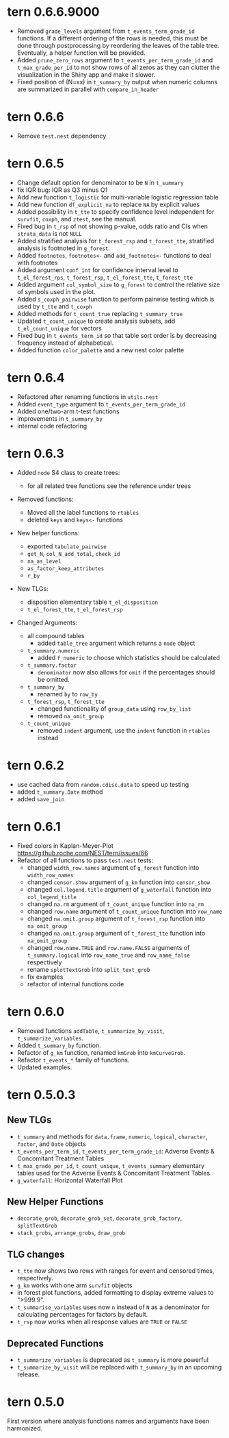 # tern 0.6.6.9000
* Removed `grade_levels` argument from `t_events_term_grade_id` functions. If a different ordering of the rows is needed,
  this must be done through postprocessing by reordering the leaves of the table tree. Eventually, a helper function
  will be provided.
* Added `prune_zero_rows` argument to `t_events_per_term_grade_id` and `t_max_grade_per_id` to not show rows of all zeros
  as they can clutter the visualization in the Shiny app and make it slower.
* Fixed position of (N=xx) in `t_summary_by` output when numeric columns are summarized in parallel with `compare_in_header` 

# tern 0.6.6

* Remove `test.nest` dependency

# tern 0.6.5

* Change default option for denominator to be `N` in `t_summary`
* fix IQR bug: IQR as Q3 minus Q1
* Add new function `t_logistic` for multi-variable logistic regression table
* Add new function `df_explicit_na` to replace `NA` by explicit values
* Added possibility in `t_tte` to specify confidence level independent for `survfit`, `coxph`, and `ztest`, see the manual.
* Fixed bug in `t_rsp` of not showing p-value, odds ratio and CIs when `strata_data` is not `NULL`
* Added stratified analysis for `t_forest_rsp` and `t_forest_tte`, stratified analysis is footnoted in `g_forest`.
* Added `footnotes`, `footnotes<-` and `add_footnotes<-` functions to deal with footnotes
* Added argument `conf_int` for confidence interval level to `t_el_forest_rps`, `t_forest_rsp`, `t_el_forest_tte`, `t_forest_tte`
* Added argument `col_symbol_size` to `g_forest` to control the relative size of symbols used in the plot.
* Added `s_coxph_pairwise` function to perform pairwise testing which is used by `t_tte` and `t_coxph`
* Added methods for `t_count_true` replacing `t_summary_true`
* Updated `t_count_unique` to create analysis subsets, add `t_el_count_unique` for vectors
* Fixed bug in `t_events_term_id` so that table sort order is by decreasing frequency instead of alphabetical.
* Added function `color_palette` and a new nest color palette

# tern 0.6.4

* Refactored after renaming functions in `utils.nest`
* Added `event_type` argument to `t_events_per_term_grade_id`
* Added one/two-arm t-test functions
* improvements in `t_summary_by`
* internal code refactoring

# tern 0.6.3

* Added `node` S4 class to create trees:
    - for all related tree functions see the reference under trees 

* Removed functions:
    - Moved all the label functions to `rtables`
    - deleted `keys` and `keys<-` functions

* New helper functions:
    - exported `tabulate_pairwise`
    - `get_N`, `col_N_add_total`, `check_id`
    - `na_as_level`
    - `as_factor_keep_attributes`
    - `r_by`

* New TLGs:
    - disposition elementary table `t_el_disposition`
    - `t_el_forest_tte`, `t_el_forest_rsp`

* Changed Arguments:
    - all compound tables
        - added `table_tree` argument which returns a `node` object
    - `t_summary.numeric`
        - added `f_numeric` to choose which statistics should be calculated
    - `t_summary.factor`
        - `denominator` now also allows for `omit` if the percentages should be omitted.
    - `t_summary_by`
        - renamed `by` to `row_by`
    - `t_forest_rsp`, `t_forest_tte`
        - changed functionality of `group_data` using `row_by_list`
        - removed `na_omit_group`
    - `t_count_unique`
        - removed `indent` argument, use the `indent` function in `rtables` instead

# tern 0.6.2

* use cached data from `random.cdisc.data` to speed up testing
* added `t_summary.Date` method
* added `save_join`

# tern 0.6.1

* Fixed colors in Kaplan-Meyer-Plot https://github.roche.com/NEST/tern/issues/66
* Refactor of all functions to pass `test.nest` tests:
    * changed `width_row.names` argument of `g_forest` function into `width_row_names`
    * changed `censor.show` argument of `g_km` function into `censor_show`
    * changed `col.legend.title` argument of `g_waterfall` function into `col_legend_title`
    * changed `na.rm` argument of `t_count_unique` function into `na_rm`
    * changed `row.name` argument of `t_count_unique` function into `row_name`
    * changed `na.omit.group` argument of `t_forest_rsp` function into `na_omit_group`
    * changed `na.omit.group` argument of `t_forest_tte` function into `na_omit_group`
    * changed `row.name.TRUE` and `row.name.FALSE` arguments of `t_summary.logical` into `row_name_true` and `row_name_false` respectively
    * rename `splotTextGrob` into `split_text_grob`
    * fix examples
    * refactor of internal functions code

# tern 0.6.0

* Removed functions `addTable`, `t_summarize_by_visit`, `t_summarize_variables`.
* Added `t_summary_by` function.
* Refactor of `g_km` function, renamed `kmGrob` into `kmCurveGrob`.
* Refactor `t_events_*` family of functions.
* Updated examples.

# tern 0.5.0.3 

## New TLGs

* `t_summary` and methods for `data.frame`, `numeric`, `logical`, `character`,
`factor`, and `Date` objects
* `t_events_per_term_id`, `t_events_per_term_grade_id`: Adverse Events &
Concomitant Treatment Tables
* `t_max_grade_per_id`, `t_count_unique`, `t_events_summary` elementary tables
used for the Adverse Events & Concomitant Treatment Tables
* `g_waterfall`: Horizontal Waterfall Plot

## New Helper Functions

* `decorate_grob`, `decorate_grob_set`, `decorate_grob_factory`, `splitTextGrob`
* `stack_grobs`, `arrange_grobs`, `draw_grob`

## TLG changes

* `t_tte` now shows two rows with ranges for event and censored times,
respectively.
* `g_km` works with one arm `survfit` objects
* in forest plot functions, added formatting to display extreme values to
">999.9".
* `t_summarise_variables` uses now `n` instead of `N` as a denominator for
calculating percentages for factors by default.
* `t_rsp` now works when all response values are `TRUE` or `FALSE`

## Deprecated Functions

* `t_summarize_variables` is deprecated as `t_summary` is more powerful
* `t_summarize_by_visit` will be replaced with `t_summary_by` in an upcoming release.

# tern 0.5.0

First version where analysis functions names and arguments have been harmonized. 

